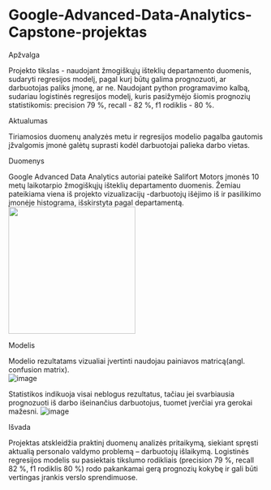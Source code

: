 # Google-Advanced-Data-Analytics-Capstone-projektas
Apžvalga

Projekto tikslas - naudojant žmogiškųjų išteklių departamento duomenis, sudaryti regresijos modelį, pagal kurį būtų galima prognozuoti, ar darbuotojas paliks įmonę, ar ne. Naudojant python programavimo kalbą, sudariau logistinės regresijos modelį, kuris pasižymėjo šiomis prognozių statistikomis: precision 79 %, recall - 82 %, f1 rodiklis - 80 %. 

Aktualumas 

Tiriamosios duomenų analyzės metu ir regresijos modelio pagalba gautomis įžvalgomis įmonė galėtų suprasti kodėl darbuotojai palieka darbo vietas.

Duomenys

Google Advanced Data Analytics autoriai pateikė Salifort Motors įmonės 10 metų laikotarpio žmogiškųjų išteklių departamento duomenis. Žemiau pateikiama viena iš projekto vizualizacijų -darbuotojų išėjimo iš ir pasilikimo įmonėje histograma, išskirstyta pagal departamentą.
<img src ="https://github.com/user-attachments/assets/3827b8bf-b053-44d9-8bee-56d2dbbbe8e4"  width="250" height="250">


Modelis 

Modelio rezultatams vizualiai įvertinti naudojau painiavos matricą(angl. confusion matrix).  
![image]((https://github.com/user-attachments/assets/1c70dec8-b8c2-417e-917f-00bd63c878f7)=250x250)

Statistikos indikuoja visai neblogus rezultatus, tačiau jei svarbiausia prognozuoti iš darbo išeinančius darbuotojus, tuomet įverčiai yra gerokai mažesni. 
![image](https://github.com/user-attachments/assets/282f788b-5c01-40ef-aecf-bc722a741a32)

Išvada

Projektas atskleidžia praktinį duomenų analizės pritaikymą, siekiant spręsti aktualią personalo valdymo problemą – darbuotojų išlaikymą. Logistinės regresijos modelis su pasiektais tikslumo rodikliais (precision 79 %, recall 82 %, f1 rodiklis 80 %) rodo pakankamai gerą prognozių kokybę ir gali būti vertingas įrankis verslo sprendimuose.
